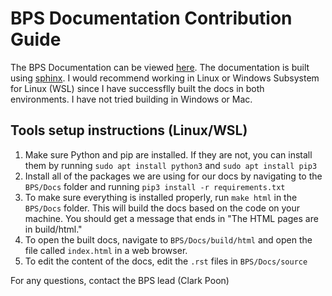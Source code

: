 # BPS Documentation Contribution Guide

The BPS Documentation can be viewed [here](bps.rtfd.io). The documentation is built using [sphinx](https://docs.readthedocs.io/en/stable/intro/getting-started-with-sphinx.html). I would recommend working in Linux or Windows Subsystem for Linux (WSL) since I have successflly built the docs in both environments. I have not tried building in Windows or Mac.

## Tools setup instructions (Linux/WSL)

1. Make sure Python and pip are installed. If they are not, you can install them by running `sudo apt install python3` and `sudo apt install pip3`
2. Install all of the packages we are using for our docs by navigating to the `BPS/Docs` folder and running `pip3 install -r requirements.txt`
3. To make sure everything is installed properly, run `make html` in the `BPS/Docs` folder. This will build the docs based on the code on your machine. You should get a message that ends in "The HTML pages are in build/html."
4. To open the built docs, navigate to `BPS/Docs/build/html` and open the file called `index.html` in a web browser.
5. To edit the content of the docs, edit the `.rst` files in `BPS/Docs/source`

For any questions, contact the BPS lead (Clark Poon)
